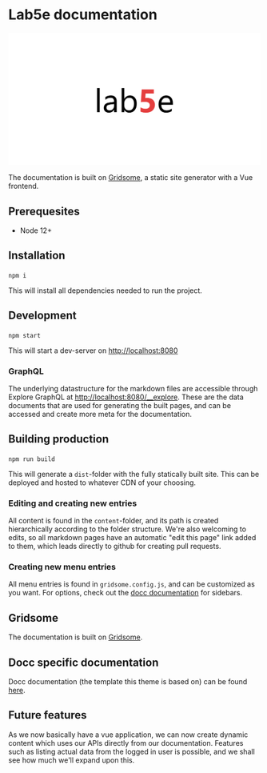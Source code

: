 # Lab5e documentation

![Lab5e Logo](./static/logo.png)

The documentation is built on [Gridsome](https://gridsome.org/), a static site generator with a Vue frontend.

## Prerequesites

- Node 12+

## Installation

`npm i`

This will install all dependencies needed to run the project.

## Development

`npm start`

This will start a dev-server on [http://localhost:8080](http://localhost:8080)

### GraphQL

The underlying datastructure for the markdown files are accessible through Explore GraphQL at [http://localhost:8080/\_\_explore](http://localhost:8080/__explore). These are the data documents that are used for generating the built pages, and can be accessed and create more meta for the documentation.

## Building production

`npm run build`

This will generate a `dist`-folder with the fully statically built site. This can be deployed and hosted to whatever CDN of your choosing.

### Editing and creating new entries

All content is found in the `content`-folder, and its path is created hierarchically according to the folder structure. We're also welcoming to edits, so all markdown pages have an automatic "edit this page" link added to them, which leads directly to github for creating pull requests.

### Creating new menu entries

All menu entries is found in `gridsome.config.js`, and can be customized as you want. For options, check out the [docc documentation](https://docc-theme.netlify.app/docs/sidebar/) for sidebars.

## Gridsome

The documentation is built on [Gridsome](https://gridsome.org/).

## Docc specific documentation

Docc documentation (the template this theme is based on) can be found [here](https://docc-theme.netlify.com/).

## Future features

As we now basically have a vue application, we can now create dynamic content which uses our APIs directly from our documentation. Features such as listing actual data from the logged in user is possible, and we shall see how much we'll expand upon this.
